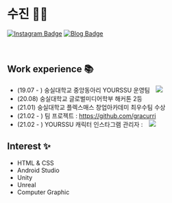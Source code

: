 # 수진 👩‍💻

[![Instagram Badge](https://img.shields.io/badge/-Instagram-dd2a7b?style=flat-square&logo=instagram&logoColor=white&link=https://www.instagram.com/su._.jin1127/)](https://www.instagram.com/su._.jin1127/) 
[![Blog Badge](http://img.shields.io/badge/-Blog-brightgreen?style=flat-square&logo=FF5722&link=https://blog.naver.com/1127sujink)](https://blog.naver.com/1127sujink)

<br>

## Work experience 📚
- (19.07 - ) 숭실대학교 중앙동아리 YOURSSU 운영팀 <a href="https://play.google.com/store/apps/details?id=com.yourssu.ground">
    <img 
        src="http://img.shields.io/badge/-Google Play-brightgreen?style=flat&link=https://play.google.com/store/apps/details?id=com.yourssu.ground"
        style="height : auto; margin-left : 10px; margin-right : 10px;"/></a>
- (20.08) 숭실대학교 글로벌미디어학부 해커톤 2등
- (21.01) 숭실대학교 플렉스매스 창업아카데미 최우수팀 수상
- (21.02 - ) 팀 프로젝트 : https://github.com/gracurri
- (21.02 - ) YOURSSU 캐릭터 인스타그램 관리자 : <a href="https://www.instagram.com/yourssu_friends">
    <img 
        src="http://img.shields.io/badge/-Instagram-black?style=flat&logo=Instagram&link=https://www.instagram.com/yourssu_friends/"
        style="height : auto; margin-left : 10px; margin-right : 10px;"/>
</a>


## Interest ✨
- HTML & CSS
- Android Studio
- Unity
- Unreal
- Computer Graphic




<!--
**SujinKim1127/SujinKim1127** is a ✨ _special_ ✨ repository because its `README.md` (this file) appears on your GitHub profile.

Here are some ideas to get you started:

- 🔭 I’m currently working on ...
- 🌱 I’m currently learning ...
- 👯 I’m looking to collaborate on ...
- 🤔 I’m looking for help with ...
- 💬 Ask me about ...
- 📫 How to reach me: ...
- 😄 Pronouns: ...
- ⚡ Fun fact: ...
-->
